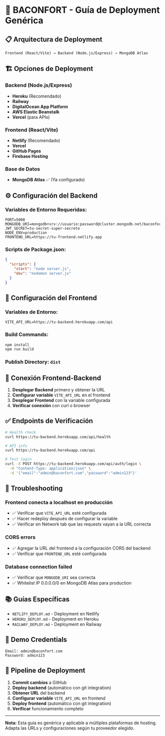 # 🚀 BACONFORT - Guía de Deployment Genérica

## 📋 Arquitectura de Deployment

```
Frontend (React/Vite) → Backend (Node.js/Express) → MongoDB Atlas
```

## 🏗️ Opciones de Deployment

### Backend (Node.js/Express)
- **Heroku** (Recomendado)
- **Railway**
- **DigitalOcean App Platform**
- **AWS Elastic Beanstalk**
- **Vercel** (para APIs)

### Frontend (React/Vite)
- **Netlify** (Recomendado)
- **Vercel**
- **GitHub Pages**
- **Firebase Hosting**

### Base de Datos
- **MongoDB Atlas** ✅ (Ya configurado)

## ⚙️ Configuración del Backend

### Variables de Entorno Requeridas:
```env
PORT=5000
MONGODB_URI=mongodb+srv://usuario:password@cluster.mongodb.net/baconfort
JWT_SECRET=tu-secret-super-secreto
NODE_ENV=production
FRONTEND_URL=https://tu-frontend.netlify.app
```

### Scripts de Package.json:
```json
{
  "scripts": {
    "start": "node server.js",
    "dev": "nodemon server.js"
  }
}
```

## 🔧 Configuración del Frontend

### Variables de Entorno:
```env
VITE_API_URL=https://tu-backend.herokuapp.com/api
```

### Build Commands:
```bash
npm install
npm run build
```

### Publish Directory: `dist`

## 🔗 Conexión Frontend-Backend

1. **Desplegar Backend** primero y obtener la URL
2. **Configurar variable** `VITE_API_URL` en el frontend
3. **Desplegar Frontend** con la variable configurada
4. **Verificar conexión** con curl o browser

## ✅ Endpoints de Verificación

```bash
# Health check
curl https://tu-backend.herokuapp.com/api/health

# API info
curl https://tu-backend.herokuapp.com/api

# Test login
curl -X POST https://tu-backend.herokuapp.com/api/auth/login \
  -H "Content-Type: application/json" \
  -d '{"email":"admin@baconfort.com","password":"admin123"}'
```

## 🐛 Troubleshooting

### Frontend conecta a localhost en producción
- ✅ Verificar que `VITE_API_URL` esté configurada
- ✅ Hacer redeploy después de configurar la variable
- ✅ Verificar en Network tab que las requests vayan a la URL correcta

### CORS errors
- ✅ Agregar la URL del frontend a la configuración CORS del backend
- ✅ Verificar que `FRONTEND_URL` esté configurada

### Database connection failed
- ✅ Verificar que `MONGODB_URI` sea correcta
- ✅ Whitelist IP 0.0.0.0/0 en MongoDB Atlas para production

## 📚 Guías Específicas

- `NETLIFY_DEPLOY.md` - Deployment en Netlify
- `HEROKU_DEPLOY.md` - Deployment en Heroku
- `RAILWAY_DEPLOY.md` - Deployment en Railway

## 🎯 Demo Credentials

```
Email: admin@baconfort.com
Password: admin123
```

## 🔄 Pipeline de Deployment

1. **Commit cambios** a GitHub
2. **Deploy backend** (automático con git integration)
3. **Obtener URL** del backend
4. **Configurar variable** `VITE_API_URL` en frontend
5. **Deploy frontend** (automático con git integration)
6. **Verificar** funcionamiento completo

---

**Nota:** Esta guía es genérica y aplicable a múltiples plataformas de hosting. Adapta las URLs y configuraciones según tu proveedor elegido.
